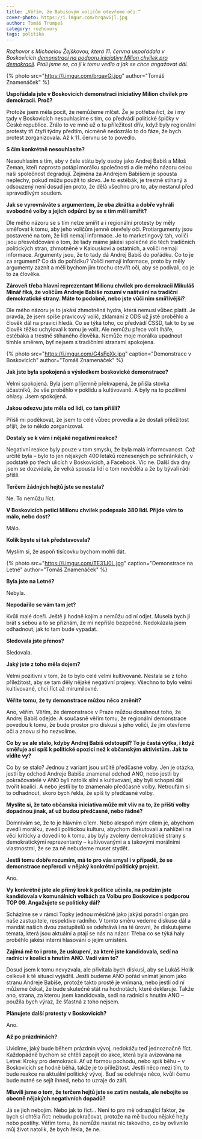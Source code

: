 ```yaml
---
title: „Věřím, že Babišovým voličům otevřeme oči.“
cover-photo: https://i.imgur.com/brqavGjl.jpg
author: Tomáš Trumpeš
category: rozhovory
tags: politika
---
```


*Rozhovor s Michaelou Žejškovou, která 11. června uspořádala v Boskovicích [demonstraci na podporu iniciativy Milion chvilek pro demokracii](https://www.facebook.com/pg/ohlasy/photos/?tab=album&album_id=2199962543391182). Ptali jsme se, co ji k tomu vedlo a jak se chce angažovat dál.*

{% photo src="https://i.imgur.com/brqavGj.jpg" author="Tomáš Znamenáček" %}

**Uspořádala jste v Boskovicích demonstraci iniciativy Milion chvilek pro demokracii. Proč?**

Protože jsem měla pocit, že nemůžeme mlčet. Že je potřeba říct, že i my tady v Boskovicích nesouhlasíme s tím, co předvádí politické špičky v České republice. Zrálo to ve mně už o tu příležitost dřív, když byly regionální protesty tři čtyři týdny předtím, nicméně nedozrálo to do fáze, že bych protest zorganizovala. Až k 11. červnu se to povedlo. 

**S čím konkrétně nesouhlasíte?**

Nesouhlasím s tím, aby v čele státu byly osoby jako Andrej Babiš a Miloš Zeman, kteří naprosto potápí morálku společnosti a dle mého názoru celou naši společnost degradují. Zejména za Andrejem Babišem je spousta neplechy, pokud můžu použít to slovo. Je to estébák, je trestně stíhaný a odsouzený není dosud jen proto, že dělá všechno pro to, aby nestanul před spravedlivým soudem.

**Jak se vyrovnáváte s argumentem, že oba zkrátka a dobře vyhráli svobodné volby a jejich odpůrci by se s tím měli smířit?**

Dle mého názoru se s tím nelze smířit a i regionální protesty by měly směřovat k tomu, aby jeho voličům jemně otevřely oči. Protiargumenty jsou postavené na tom, že lidi nemají informace. Je to marketingový tah, voliči jsou přesvědčováni o tom, že tady máme jakési společné zlo těch tradičních politických stran, zhmotněné v Kalouskovi a ostatních, a voliči nemají informace. Argumenty jsou, že to tady dá Andrej Babiš do pořádku. Co to je za argument? Co dá do pořádku? Voliči nemají informace, proto by měly argumenty zaznít a měli bychom jim trochu otevřít oči, aby se podívali, co je to za člověka.

**Zároveň třeba hlavní reprezentant Milionu chvilek pro demokracii Mikuláš Minář říká, že voličům Andreje Babiše rozumí v naštvání na tradiční demokratické strany. Máte to podobně, nebo jste vůči nim smířlivější?**

Dle mého názoru je to jakási zhmotněná hydra, která nemusí vůbec platit. Je pravda, že jsem spíše pravicový volič, zklamání z ODS už jistě proběhlo a člověk dál na pravici hledá. Co se týká toho, co předvádí ČSSD, tak to by se člověk těžko uchyloval k tomu je volit. Ale nemůžu přece volit lháře, estébáka a trestně stíhaného člověka. Nemůže moje morálka upadnout tímhle směrem, byť nejsem s tradičními stranami spokojena.

{% photo src="https://i.imgur.com/G4sFpXk.jpg" caption="Demonstrace v Boskovicích" author="Tomáš Znamenáček" %}

**Jak jste byla spokojená s výsledkem boskovické demonstrace?**

Velmi spokojená. Byla jsem příjemně překvapená, že přišla stovka účastníků, že vše proběhlo v poklidu a kultivovaně. A byly na to pozitivní ohlasy. Jsem spokojená.

**Jakou odezvu jste měla od lidí, co tam přišli?**

Přišli mi poděkovat, že jsem to celé vůbec provedla a že dostali příležitost přijít, že to někdo zorganizoval. 

**Dostaly se k vám i nějaké negativní reakce?**

Negativní reakce byly pouze v tom smyslu, že byla malá informovanost. Což určitě byla – bylo to jen nějakých 400 letáků roznesených po schránkách, v podstatě po třech ulicích v Boskovicích, a Facebook. Víc ne. Další dva dny jsem se dozvídala, že velká spousta lidí o tom nevěděla a že by bývali rádi přišli. 

**Terčem žádných hejtů jste se nestala?**

Ne. To nemůžu říct.

**V Boskovicích petici Milionu chvilek podepsalo 380 lidí. Přijde vám to málo, nebo dost?**

Málo.

**Kolik byste si tak představovala?**

Myslím si, že aspoň tisícovku bychom mohli dát.

{% photo src="https://i.imgur.com/TE31J0L.jpg" caption="Demonstrace na Letné" author="Tomáš Znamenáček" %}

**Byla jste na Letné?**

Nebyla.

**Nepodařilo se vám tam jet?**

Kvůli malé dceři. Ještě ji hodně kojím a nemůžu od ní odjet. Musela bych ji brát s sebou a to se přiznám, že mi nepřišlo bezpečné. Nedokázala jsem odhadnout, jak to tam bude vypadat.

**Sledovala jste přenos?**

Sledovala.

**Jaký jste z toho měla dojem?**

Velmi pozitivní v tom, že to bylo celé velmi kultivované. Nestala se z toho příležitost, aby se tam děly nějaké negativní projevy. Všechno to bylo velmi kultivované, chci říct až mírumilovné.

**Věříte tomu, že ty demonstrace můžou něco změnit?**

Ano, věřím. Věřím, že demonstrace v Praze můžou dosáhnout toho, že Andrej Babiš odejde. A současně věřím tomu, že regionální demonstrace povedou k tomu, že bude prostor pro diskusi s jeho voliči, že jim otevřeme oči a znovu si ho nezvolíme.

**Co by se ale stalo, kdyby Andrej Babiš odstoupil? To je častá výtka, i když směřuje asi spíš k politické opozici než k občanským aktivistům. Jak to vidíte vy?**

Co by se stalo? Jednou z variant jsou určitě předčasné volby. Jen je otázka, jestli by odchod Andreje Babiše znamenal odchod ANO, nebo jestli by pokračovatelé v ANO byli natolik silní a kultivovaní, aby byli schopni dál tvořit koalici. A nebo jestli by to znamenalo předčasné volby. Netroufám si to odhadnout, skoro bych řekla, že spíš ty předčasné volby.

**Myslíte si, že tato občanská iniciativa může mít vliv na to, že příští volby dopadnou jinak, ať už budou předčasné, nebo řádné?**

Domnívám se, že to je hlavním cílem. Nebo alespoň mým cílem je, abychom zvedli morálku, zvedli politickou kulturu, abychom diskutovali a nahlíželi na věci kriticky a dovedli to k tomu, aby byly zvoleny demokratické strany s demokratickými reprezentanty – kultivovanými a s takovými morálními vlastnostmi, že se za ně nebudeme muset stydět. 

**Jestli tomu dobře rozumím, má to pro vás smysl i v případě, že se demonstrace nepřerodí v nějaký konkrétní politický projekt.**

Ano.

**Vy konkrétně jste ale přímý krok k politice učinila, na podzim jste kandidovala v komunálních volbách za Volbu pro Boskovice s podporou TOP 09. Angažujete se politicky dál?**

Scházíme se v rámci Topky jednou měsíčně jako jakýsi poradní orgán pro naše zastupitele, respektive radního. V tomto směru vedeme diskuse dál a mandát našich dvou zastupitelů se odehrává i na té úrovni, že diskutujeme témata, která jsou aktuální a ptají se nás na názor. Třeba co se týká haly proběhlo jakési interní hlasování o jejím umístění.

**Zajímá mě to i proto, že uskupení, za které jste kandidovala, sedí na radnici v koalici s hnutím ANO. Vadí vám to?**

Dosud jsem k tomu nevyzvala, ale přivítala bych diskusi, aby se Lukáš Holík celkově k té situaci vyjádřil. Jestli budeme ANO pořád vnímat jenom jako stranu Andreje Babiše, protože takto prostě je vnímaná, nebo jestli od ní můžeme čekat, že bude skutečně stát na hodnotách, které deklaruje. Takže ano, strana, za kterou jsem kandidovala, sedí na radnici s hnutím ANO – použila bych výraz, že šťastná z toho nejsem.

**Plánujete další protesty v Boskovicích?**

Ano. 

**Až po prázdninách?**

Uvidíme, jaký bude během prázdnin vývoj, nedokážu teď jednoznačně říct. Každopádně bychom se chtěli zapojit do akce, která byla avizována na Letné: Kroky pro demokracii. Ať už formou pochodu, nebo spíš běhu – v Boskovicích se hodně běhá, takže je to příležitost. Jestli něco mezi tím, to bude reakce na aktuální politický vývoj. Buď se odehraje něco, kvůli čemu bude nutné se sejít ihned, nebo to uzraje do září. 

**Mluvili jsme o tom, že terčem hejtů jste se zatím nestala, ale nebojíte se obecně nějakých negativních dopadů?**

Já se jich nebojím. Nebo jak to říct… Není to pro mě odrazující faktor, že bych si chtěla říct: nebudu pokračovat, protože na mě budou nějaké hejty nebo postihy. Věřím tomu, že nemůže nastat nic takového, co by ovlivnilo můj život natolik, že bych řekla, že ne.